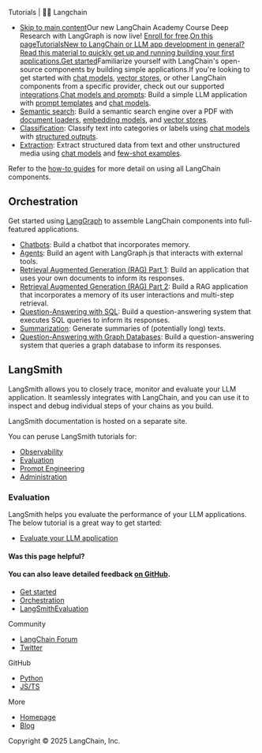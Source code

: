Tutorials | 🦜️🔗 Langchain
- [Skip to main content](#__docusaurus_skipToContent_fallback)Our new LangChain Academy Course Deep Research with LangGraph is now live! [Enroll for free](https://academy.langchain.com/courses/deep-research-with-langgraph/?utm_medium=internal&utm_source=docs&utm_campaign=q3-2025_deep-research-course_co).[On this pageTutorialsNew to LangChain or LLM app development in general? Read this material to quickly get up and running building your first applications.Get started​](#get-started)Familiarize yourself with LangChain&#x27;s open-source components by building simple applications.If you&#x27;re looking to get started with [chat models](/docs/integrations/chat/), [vector stores](/docs/integrations/vectorstores/), or other LangChain components from a specific provider, check out our supported [integrations](/docs/integrations/platforms/).[Chat models and prompts](/docs/tutorials/llm_chain): Build a simple LLM application with [prompt templates](/docs/concepts/prompt_templates) and [chat models](/docs/concepts/chat_models).
- [Semantic search](/docs/tutorials/retrievers): Build a semantic search engine over a PDF with [document loaders](/docs/concepts/document_loaders), [embedding models](/docs/concepts/embedding_models/), and [vector stores](/docs/concepts/vectorstores/).
- [Classification](/docs/tutorials/classification): Classify text into categories or labels using [chat models](/docs/concepts/chat_models) with [structured outputs](/docs/concepts/structured_outputs/).
- [Extraction](/docs/tutorials/extraction): Extract structured data from text and other unstructured media using [chat models](/docs/concepts/chat_models) and [few-shot examples](/docs/concepts/few_shot_prompting/).

Refer to the [how-to guides](/docs/how_to) for more detail on using all LangChain components.

## Orchestration[​](#orchestration)

Get started using [LangGraph](https://langchain-ai.github.io/langgraphjs/) to assemble LangChain components into full-featured applications.

- [Chatbots](/docs/tutorials/chatbot): Build a chatbot that incorporates memory.
- [Agents](https://langchain-ai.github.io/langgraphjs/tutorials/quickstart/): Build an agent with LangGraph.js that interacts with external tools.
- [Retrieval Augmented Generation (RAG) Part 1](/docs/tutorials/rag): Build an application that uses your own documents to inform its responses.
- [Retrieval Augmented Generation (RAG) Part 2](/docs/tutorials/qa_chat_history): Build a RAG application that incorporates a memory of its user interactions and multi-step retrieval.
- [Question-Answering with SQL](/docs/tutorials/sql_qa): Build a question-answering system that executes SQL queries to inform its responses.
- [Summarization](/docs/tutorials/summarization): Generate summaries of (potentially long) texts.
- [Question-Answering with Graph Databases](/docs/tutorials/graph): Build a question-answering system that queries a graph database to inform its responses.

## LangSmith[​](#langsmith)

LangSmith allows you to closely trace, monitor and evaluate your LLM application. It seamlessly integrates with LangChain, and you can use it to inspect and debug individual steps of your chains as you build.

LangSmith documentation is hosted on a separate site.

You can peruse LangSmith tutorials for:

- [Observability](https://docs.smith.langchain.com/observability/tutorials)
- [Evaluation](https://docs.smith.langchain.com/evaluation/tutorials)
- [Prompt Engineering](https://docs.smith.langchain.com/prompt_engineering/tutorials)
- [Administration](https://docs.smith.langchain.com/administration/tutorials)

### Evaluation[​](#evaluation)

LangSmith helps you evaluate the performance of your LLM applications. The below tutorial is a great way to get started:

- [Evaluate your LLM application](https://docs.smith.langchain.com/tutorials/Developers/evaluation)

#### Was this page helpful?



#### You can also leave detailed feedback [on GitHub](https://github.com/langchain-ai/langchainjs/issues/new?assignees=&labels=03+-+Documentation&projects=&template=documentation.yml&title=DOC%3A+%3CPlease+write+a+comprehensive+title+after+the+%27DOC%3A+%27+prefix%3E).

- [Get started](#get-started)
- [Orchestration](#orchestration)
- [LangSmith](#langsmith)[Evaluation](#evaluation)

Community

- [LangChain Forum](https://forum.langchain.com/)
- [Twitter](https://twitter.com/LangChainAI)

GitHub

- [Python](https://github.com/langchain-ai/langchain)
- [JS/TS](https://github.com/langchain-ai/langchainjs)

More

- [Homepage](https://langchain.com)
- [Blog](https://blog.langchain.dev)

Copyright © 2025 LangChain, Inc.